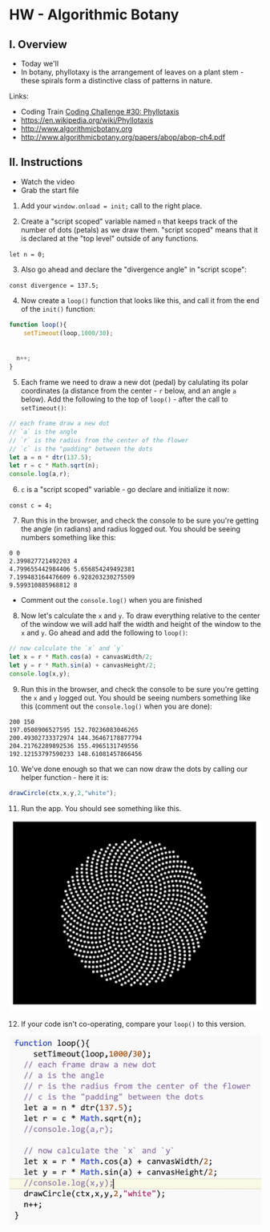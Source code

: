 # HW - Algorithmic Botany


## I. Overview

 - Today we'll
 - In botany, phyllotaxy is the arrangement of leaves on a plant stem - these spirals form a distinctive class of patterns in nature.
 
 Links:
 - Coding Train [Coding Challenge #30: Phyllotaxis](https://thecodingtrain.com/CodingChallenges/030-phyllotaxis.html)
 - https://en.wikipedia.org/wiki/Phyllotaxis
 - http://www.algorithmicbotany.org
 - http://www.algorithmicbotany.org/papers/abop/abop-ch4.pdf
 
 
## II. Instructions

- Watch the video
- Grab the start file

1. Add your `window.onload = init;` call to the right place.

2. Create a "script scoped" variable named `n` that keeps track of the number of dots (petals) as we draw them. "script scoped" means that it is declared at the "top level" outside of any functions.

`let n = 0;`

3. Also go ahead and declare the "divergence angle" in "script scope":

`const divergence = 137.5;`

4. Now create a `loop()` function that looks like this, and call it from the end of the `init()` function:

```js
function loop(){
 	setTimeout(loop,1000/30);
  
  
  n++;
}
```

5. Each frame we need to draw a new dot (pedal) by calulating its polar coordinates (a distance from the center - `r` below, and an angle `a` below). Add the following to the top of `loop()` - after the call to `setTimeout()`:

```js
// each frame draw a new dot
// `a` is the angle
// `r` is the radius from the center of the flower
// `c` is the "padding" between the dots
let a = n * dtr(137.5);
let r = c * Math.sqrt(n);
console.log(a,r);
```

6. `c` is a "script scoped" variable - go declare and initialize it now:

`const c = 4;`

7. Run this in the browser, and check the console to be sure you're getting the angle (in radians) and radius logged out. You should be seeing numbers something like this:

```
0 0
2.399827721492203 4
4.799655442984406 5.656854249492381
7.199483164476609 6.928203230275509
9.599310885968812 8
```

- Comment out the `console.log()` when you are finished

8. Now let's calculate the `x` and `y`. To draw everything relative to the center of the window we will add half the width and height of the window to the `x` and `y`. Go ahead and add the following to `loop()`:

```js
// now calculate the `x` and `y`
let x = r * Math.cos(a) + canvasWidth/2;
let y = r * Math.sin(a) + canvasHeight/2;
console.log(x,y);
```


9. Run this in the browser, and check the console to be sure you're getting the `x` and `y` logged out. You should be seeing numbers something like this (comment out the `console.log()` when you are done):

```
200 150
197.0508906527595 152.70236083046265
200.49302733372974 144.36467178877794
204.21762289892536 155.4965131749556
192.12153797590233 148.61081457866456
```

10. We've done enough so that we can now draw the dots by calling our helper function - here it is:

```js
drawCircle(ctx,x,y,2,"white");
```

11. Run the app. You should see something like this.

![Screenshot](_images/HW-algorithmic-botany-1.jpg)


12. If your code isn't co-operating, compare your `loop()` to this version.

![Screenshot](_images/HW-algorithmic-botany-2.jpg)
